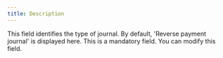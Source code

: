 ```yaml
---
title: Description
---
```



This field identifies the type of journal. By default, 'Reverse payment  journal' is displayed here. This is a mandatory field. You can modify  this field.
